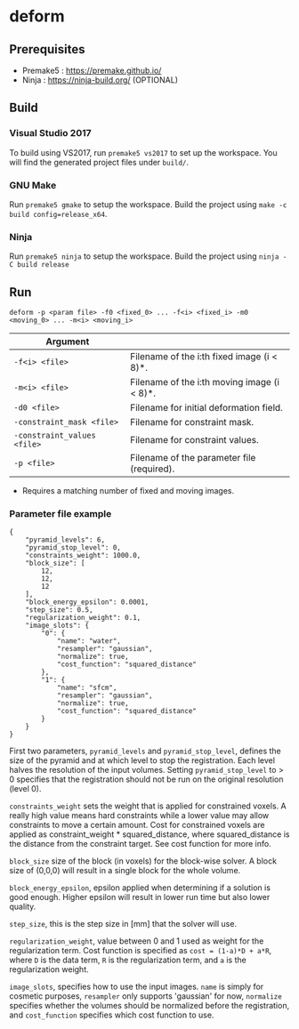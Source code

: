 # deform

## Prerequisites
* Premake5 : https://premake.github.io/
* Ninja : https://ninja-build.org/ (OPTIONAL)

## Build
### Visual Studio 2017
To build using VS2017, run `premake5 vs2017` to set up the workspace. You will find the generated project files under `build/`.

### GNU Make
Run `premake5 gmake` to setup the workspace. Build the project using `make -c build config=release_x64`.

### Ninja
Run `premake5 ninja` to setup the workspace. Build the project using `ninja -C build release`


## Run
`deform -p <param file> -f0 <fixed_0> ... -f<i> <fixed_i> -m0 <moving_0> ... -m<i> <moving_i>`

| Argument                    |                                             |
| --------------------------- | ------------------------------------------- |
| `-f<i> <file>`              | Filename of the i:th fixed image (i < 8)*.  |                                                        
| `-m<i> <file>`              | Filename of the i:th moving image (i < 8)*. |                                                        
| `-d0 <file>`                | Filename for initial deformation field.     |
| `-constraint_mask <file>`   | Filename for constraint mask.               |
| `-constraint_values <file>` | Filename for constraint values.             |
| `-p <file>`                 | Filename of the parameter file (required).  |

* Requires a matching number of fixed and moving images.

### Parameter file example

```
{
    "pyramid_levels": 6,
    "pyramid_stop_level": 0,
    "constraints_weight": 1000.0,
    "block_size": [
        12,
        12,
        12
    ],
    "block_energy_epsilon": 0.0001,
    "step_size": 0.5,
    "regularization_weight": 0.1,
    "image_slots": {
        "0": {
            "name": "water",
            "resampler": "gaussian",
            "normalize": true,
            "cost_function": "squared_distance"
        },
        "1": {
            "name": "sfcm",
            "resampler": "gaussian",
            "normalize": true,
            "cost_function": "squared_distance"
        }
    }
}
```

First two parameters, `pyramid_levels` and `pyramid_stop_level`, defines the size of the pyramid and at which level to stop the registration. Each level halves the resolution of the input volumes. Setting `pyramid_stop_level` to > 0 specifies that the registration should not be run on the original resolution (level 0).

`constraints_weight` sets the weight that is applied for constrained voxels. A really high value means hard constraints while a lower value may allow constraints to move a certain amount. Cost for constrained voxels are applied as constraint_weight * squared_distance, where squared_distance is the distance from the constraint target. See cost function for more info.

`block_size` size of the block (in voxels) for the block-wise solver. A block size of (0,0,0) will result in a single block for the whole volume.

`block_energy_epsilon`, epsilon applied when determining if a solution is good enough. Higher epsilon will result in lower run time but also lower quality.

`step_size`, this is the step size in [mm] that the solver will use.

`regularization_weight`, value between 0 and 1 used as weight for the regularization term. Cost function is specified as `cost = (1-a)*D + a*R`, where `D` is the data term, `R` is the regularization term, and `a` is the regularization weight.

`image_slots`, specifies how to use the input images. `name` is simply for cosmetic purposes, `resampler` only supports 'gaussian' for now, `normalize` specifies whether the volumes should be normalized before the registration, and `cost_function` specifies which cost function to use.

